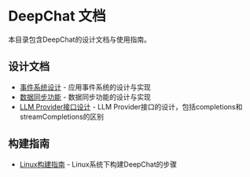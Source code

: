 # DeepChat 文档

本目录包含DeepChat的设计文档与使用指南。

## 设计文档

- [事件系统设计](./event-system-design.md) - 应用事件系统的设计与实现
- [数据同步功能](./data-sync-feature.md) - 数据同步功能的设计与实现
- [LLM Provider接口设计](./llm-provider-interface.md) - LLM Provider接口的设计，包括completions和streamCompletions的区别

## 构建指南

- [Linux构建指南](./linux-build-guide.md) - Linux系统下构建DeepChat的步骤
